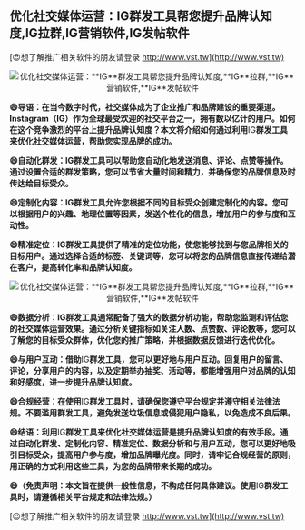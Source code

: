 ## **优化社交媒体运营：**IG**群发工具帮您提升品牌认知度,**IG**拉群,**IG**营销软件,**IG**发帖软件**

[😍想了解推广相关软件的朋友请登录 http://www.vst.tw](http://www.vst.tw)

 <center><img src="https://vst.tw/MP4/tuiguang/png/8.png" alt="优化社交媒体运营：**IG**群发工具帮您提升品牌认知度,**IG**拉群,**IG**营销软件,**IG**发帖软件"></center>

**😄导语：在当今数字时代，社交媒体成为了企业推广和品牌建设的重要渠道。Instagram（**IG**）作为全球最受欢迎的社交平台之一，拥有数以亿计的用户。如何在这个竞争激烈的平台上提升品牌认知度？本文将介绍如何通过利用**IG**群发工具来优化社交媒体运营，帮助您实现品牌的成功。**

**😄自动化群发：**IG**群发工具可以帮助您自动化地发送消息、评论、点赞等操作。通过设置合适的群发策略，您可以节省大量时间和精力，并确保您的品牌信息及时传达给目标受众。**

**😄定制化内容：**IG**群发工具允许您根据不同的目标受众创建定制化的内容。您可以根据用户的兴趣、地理位置等因素，发送个性化的信息，增加用户的参与度和互动性。**

**😄精准定位：**IG**群发工具提供了精准的定位功能，使您能够找到与您品牌相关的目标用户。通过选择合适的标签、关键词等，您可以将您的品牌信息直接传递给潜在客户，提高转化率和品牌认知度。**

 <center><img src="https://vst.tw/MP4/tuiguang/png/5.png" alt="优化社交媒体运营：**IG**群发工具帮您提升品牌认知度,**IG**拉群,**IG**营销软件,**IG**发帖软件"></center>

**😄数据分析：**IG**群发工具通常配备了强大的数据分析功能，帮助您监测和评估您的社交媒体运营效果。通过分析关键指标如关注人数、点赞数、评论数等，您可以了解您的目标受众群体，优化您的推广策略，并根据数据反馈进行迭代优化。**

**😄与用户互动：借助**IG**群发工具，您可以更好地与用户互动。回复用户的留言、评论，分享用户的内容，以及定期举办抽奖、活动等，都能增强用户对品牌的认知和好感度，进一步提升品牌认知度。**

**😄合规经营：在使用**IG**群发工具时，请确保您遵守平台规定并遵守相关法律法规。不要滥用群发工具，避免发送垃圾信息或侵犯用户隐私，以免造成不良后果。**

**😄结语：利用**IG**群发工具来优化社交媒体运营是提升品牌认知度的有效手段。通过自动化群发、定制化内容、精准定位、数据分析和与用户互动，您可以更好地吸引目标受众，提高用户参与度，增加品牌曝光度。同时，请牢记合规经营的原则，用正确的方式利用这些工具，为您的品牌带来长期的成功。**

**😄（免责声明：本文旨在提供一般性信息，不构成任何具体建议。使用**IG**群发工具时，请遵循相关平台规定和法律法规。）**

[😍想了解推广相关软件的朋友请登录 http://www.vst.tw](http://www.vst.tw)



